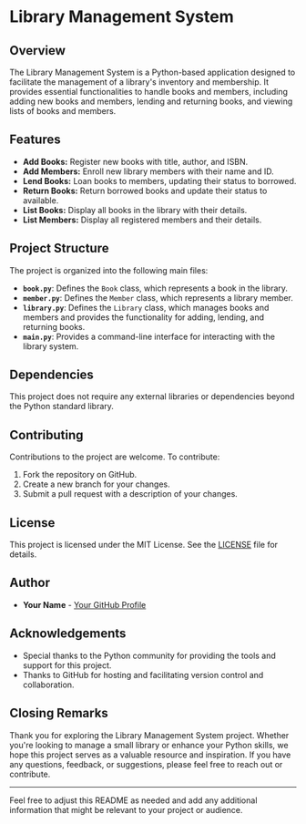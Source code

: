 # Library Management System

## Overview

The Library Management System is a Python-based application designed to facilitate the management of a library's inventory and membership. It provides essential functionalities to handle books and members, including adding new books and members, lending and returning books, and viewing lists of books and members.

## Features

- **Add Books:** Register new books with title, author, and ISBN.
- **Add Members:** Enroll new library members with their name and ID.
- **Lend Books:** Loan books to members, updating their status to borrowed.
- **Return Books:** Return borrowed books and update their status to available.
- **List Books:** Display all books in the library with their details.
- **List Members:** Display all registered members and their details.

## Project Structure

The project is organized into the following main files:

- **`book.py`**: Defines the `Book` class, which represents a book in the library.
- **`member.py`**: Defines the `Member` class, which represents a library member.
- **`library.py`**: Defines the `Library` class, which manages books and members and provides the functionality for adding, lending, and returning books.
- **`main.py`**: Provides a command-line interface for interacting with the library system.

## Dependencies

This project does not require any external libraries or dependencies beyond the Python standard library.

## Contributing

Contributions to the project are welcome. To contribute:

1. Fork the repository on GitHub.
2. Create a new branch for your changes.
3. Submit a pull request with a description of your changes.

## License

This project is licensed under the MIT License. See the [LICENSE](LICENSE) file for details.

## Author

- **Your Name** - [Your GitHub Profile]((https://github.com/ahmed-hazem-1))

## Acknowledgements

- Special thanks to the Python community for providing the tools and support for this project.
- Thanks to GitHub for hosting and facilitating version control and collaboration.

## Closing Remarks

Thank you for exploring the Library Management System project. Whether you're looking to manage a small library or enhance your Python skills, we hope this project serves as a valuable resource and inspiration. If you have any questions, feedback, or suggestions, please feel free to reach out or contribute.

---

Feel free to adjust this README as needed and add any additional information that might be relevant to your project or audience.
